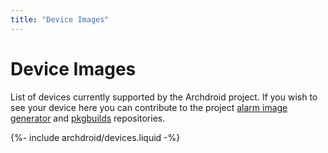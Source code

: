 ```yaml
---
title: "Device Images"
---
```


# Device Images

List of devices currently supported by the Archdroid project. If you wish to
see your device here you can contribute to the project [alarm image generator]
and [pkgbuilds] repositories.

[alarm image generator]: https://github.com/archdroid-org/alarm-image-generator
[PKGBUILDS]: https://github.com/archdroid-org/pkgbuilds

{%- include archdroid/devices.liquid -%}
